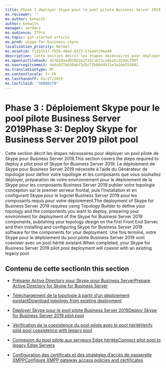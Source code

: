 ```yaml
---
title: Phase 3 déployer Skype pour le pool pilote Business Server 2019
ms.reviewer: ''
ms.author: kenwith
author: kenwith
manager: serdars
ms.audience: ITPro
ms.topic: get-started-article
ms.prod: skype-for-business-itpro
localization_priority: Normal
ms.assetid: f12b1517-fb56-4ded-8323-57aa9fc9ea48
description: Cette section décrit les étapes nécessaires pour déployer un pool pilote de Skype pour Business Server 2019. Le déploiement de Skype pour Business Server 2019 nécessite à l’aide du Générateur de topologie pour définir votre topologie et les composants que vous souhaitez déployer, préparation de votre environnement pour le déploiement de la Skype pour les composants Business Server 2019 publier votre topologie conception sur le premier serveur frontal, puis l’installation et en configurant Skype pour le logiciel Business Server 2019 pour les composants requis pour votre déploiement. Une fois terminé, votre Skype pour le déploiement du pool pilote Business Server 2019 vont coexister avec un pool hérité existant.
ms.openlocfilehash: 457b2daad926b3e2f15c1673cadea5cd249cf99f
ms.sourcegitcommit: da8c037bb30abf5d5cf3b60d4b71e3a10e553402
ms.translationtype: MT
ms.contentlocale: fr-FR
ms.lasthandoff: 03/27/2019
ms.locfileid: "30880270"
---
```

# <a name="phase-3-deploy-skype-for-business-server-2019-pilot-pool"></a><span data-ttu-id="0073d-105">Phase 3 : Déploiement Skype pour le pool pilote Business Server 2019</span><span class="sxs-lookup"><span data-stu-id="0073d-105">Phase 3: Deploy Skype for Business Server 2019 pilot pool</span></span>

<span data-ttu-id="0073d-106">Cette section décrit les étapes nécessaires pour déployer un pool pilote de Skype pour Business Server 2019.</span><span class="sxs-lookup"><span data-stu-id="0073d-106">This section covers the steps required to deploy a pilot pool of Skype for Business Server 2019.</span></span> <span data-ttu-id="0073d-107">Le déploiement de Skype pour Business Server 2019 nécessite à l’aide du Générateur de topologie pour définir votre topologie et les composants que vous souhaitez déployer, préparation de votre environnement pour le déploiement de la Skype pour les composants Business Server 2019 publier votre topologie conception sur le premier serveur frontal, puis l’installation et en configurant Skype pour le logiciel Business Server 2019 pour les composants requis pour votre déploiement.</span><span class="sxs-lookup"><span data-stu-id="0073d-107">The deployment of Skype for Business Server 2019 requires using Topology Builder to define your topology and the components you want to deploy, preparing your environment for deployment of the Skype for Business Server 2019 components, publishing your topology design on the first Front End Server, and then installing and configuring Skype for Business Server 2019 software for the components for your deployment.</span></span> <span data-ttu-id="0073d-108">Une fois terminé, votre Skype pour le déploiement du pool pilote Business Server 2019 vont coexister avec un pool hérité existant.</span><span class="sxs-lookup"><span data-stu-id="0073d-108">When completed, your Skype for Business Server 2019 pilot pool deployment will coexist with an existing legacy pool.</span></span>
  
## <a name="in-this-section"></a><span data-ttu-id="0073d-109">Contenu de cette section</span><span class="sxs-lookup"><span data-stu-id="0073d-109">In this section</span></span>

- [<span data-ttu-id="0073d-110">Préparer Active Directory pour Skype pour Business Server</span><span class="sxs-lookup"><span data-stu-id="0073d-110">Prepare Active Directory for Skype for Business Server</span></span>](prepare-active-directory.md)
    
- [<span data-ttu-id="0073d-111">Téléchargement de la topologie à partir d’un déploiement existant</span><span class="sxs-lookup"><span data-stu-id="0073d-111">Download topology from existing deployment</span></span>](download-topology-from-existing-deployment.md)
    
- [<span data-ttu-id="0073d-112">Déployer Skype pour le pool pilote Business Server 2019</span><span class="sxs-lookup"><span data-stu-id="0073d-112">Deploy Skype for Business Server 2019 pilot pool</span></span>](deploy-pilot-pool.md)
    
- [<span data-ttu-id="0073d-113">Vérification de la coexistence du pool pilote avec le pool hérité</span><span class="sxs-lookup"><span data-stu-id="0073d-113">Verify pilot pool coexistence with legacy pool</span></span>](verify-pilot-pool-coexistence-with-legacy-pool.md)
    
- [<span data-ttu-id="0073d-114">Connexion du pool pilote aux serveurs Edge hérités</span><span class="sxs-lookup"><span data-stu-id="0073d-114">Connect pilot pool to legacy Edge Servers</span></span>](connect-pilot-pool-to-legacy-edge-servers.md)
    
- [<span data-ttu-id="0073d-115">Configuration des certificats et des stratégies d’accès de passerelle XMPP</span><span class="sxs-lookup"><span data-stu-id="0073d-115">Configure XMPP gateway access policies and certificates</span></span>](configure-xmpp-gateway-access-policies-and-certificates.md)
    

